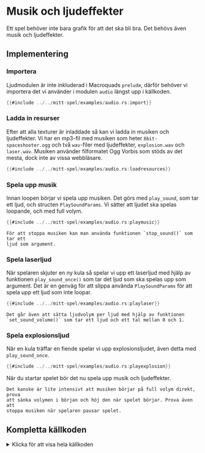 # Musik och ljudeffekter

Ett spel behöver inte bara grafik för att det ska bli bra. Det behövs även
musik och ljudeffekter. 

## Implementering

### Importera

Ljudmodulen är inte inkluderad i Macroquads `prelude`, därför behöver vi
importera det vi använder i modulen `audio` längst upp i källkoden.

```rust
{{#include ../../mitt-spel/examples/audio.rs:import}}
```

### Ladda in resurser

Efter att alla texturer är inladdade så kan vi ladda in musiken och
ljudeffekter. Vi har en mp3-fil med musiken som heter `8bit-spaceshooter.ogg`
och två `wav`-filer med ljudeffekter, `explosion.wav` och `laser.wav`. Musiken
använder filformatet Ogg Vorbis som stöds av det mesta, dock inte av vissa
webbläsare.

```rust
{{#include ../../mitt-spel/examples/audio.rs:loadresources}}
```

### Spela upp musik

Innan loopen börjar vi spela upp musiken. Det görs med `play_sound`,
som tar ett ljud, och structen `PlaySoundParams`. Vi sätter att ljudet ska
spelas loopande, och med full volym.

```rust
{{#include ../../mitt-spel/examples/audio.rs:playmusic}}
```

```admonish info
För att stoppa musiken kan man använda funktionen `stop_sound()` som tar ett
ljud som argument.
```

### Spela laserljud

När spelaren skjuter en ny kula så spelar vi upp ett laserljud med hjälp av
funktionen `play_sound_once()` som tar det ljud som ska spelas upp som
argument. Det är en genväg för att slippa använda `PlaySoundParams` för att
spela upp ett ljud som inte loopar.

```rust
{{#include ../../mitt-spel/examples/audio.rs:playlaser}}
```

```admonish info
Det går även att sätta ljudvolym per ljud med hjälp av funktionen
`set_sound_volume()` som tar ett ljud och ett tal mellan 0 och 1.
```

### Spela explosionsljud

När en kula träffar en fiende spelar vi upp explosionsljudet, även detta med
`play_sound_once`.

```rust [hl,14]
{{#include ../../mitt-spel/examples/audio.rs:playexplosion}}
```

När du startar spelet bör det nu spela upp musik och ljudeffekter.

```admonish tip
Det kanske är lite intensivt att musiken börjar på full volym direkt, prova
att sänka volymen i början och höj den när spelet börjar. Prova även att
stoppa musiken när spelaren pausar spelet.
```

<div class="noprint">

## Kompletta källkoden

<details>
  <summary>Klicka för att visa hela källkoden</summary>

```rust
{{#include ../../mitt-spel/examples/audio.rs:all}}
```
</details>
</div>

